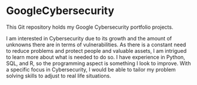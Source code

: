 # GoogleCybersecurity
This Git repository holds my Google Cybersecurity portfolio projects.

I am interested in Cybersecurity due to its growth and the amount of unknowns there are in terms of vulnerabilities. As there is a constant need to reduce problems and protect people and valuable assets, I am intrigued to learn more about what is needed to do so. I have experience in Python, SQL, and R, so the programming aspect is something I look to improve. With a specific focus in Cybersecurity, I would be able to tailor my problem solving skills to adjust to real life situations.
